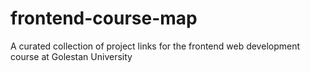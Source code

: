 # frontend-course-map
A curated collection of project links for the frontend web development course at Golestan University
